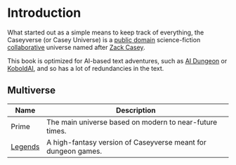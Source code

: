 # Introduction

What started out as a simple means to keep track of everything, the Caseyverse (or Casey Universe) is a [public domain](legal/license.md) science-fiction [collaborative](https://en.wikipedia.org/wiki/Collaborative_fiction) universe named after [Zack Casey](./characters/zackc.md).

This book is optimized for AI-based text adventures, such as [AI Dungeon](https://play.aidungeon.io/main/home) or [KoboldAI](https://github.com/KoboldAI/KoboldAI-Client), and so has a lot of redundancies in the text.

## Multiverse

| Name                                       | Description                                                   |
| ------------------------------------------ | ------------------------------------------------------------- |
| Prime                                      | The main universe based on modern to near-future times.       |
| [Legends](https://legends.caseyverse.info) | A high-fantasy version of Caseyverse meant for dungeon games. |
